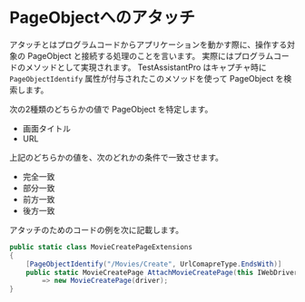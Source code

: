 # PageObjectへのアタッチ

アタッチとはプログラムコードからアプリケーションを動かす際に、操作する対象の PageObject と接続する処理のことを言います。
実際にはプログラムコードのメソッドとして実現されます。
TestAssistantPro はキャプチャ時に `PageObjectIdentify` 属性が付与されたこのメソッドを使って PageObject を検索します。

次の2種類のどちらかの値で PageObject を特定します。

- 画面タイトル
- URL

上記のどちらかの値を、次のどれかの条件で一致させます。

- 完全一致
- 部分一致
- 前方一致
- 後方一致

アタッチのためのコードの例を次に記載します。

```cs
public static class MovieCreatePageExtensions
{
    [PageObjectIdentify("/Movies/Create", UrlComapreType.EndsWith)]
    public static MovieCreatePage AttachMovieCreatePage(this IWebDriver driver) 
        => new MovieCreatePage(driver);
}
```
